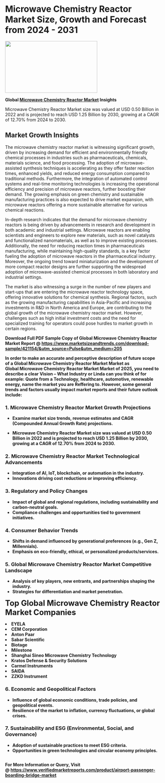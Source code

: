 <H1>Microwave Chemistry Reactor Market Size, Growth and Forecast from 2024 - 2031</H1><img class="aligncenter size-medium wp-image-584254" src="https://thirdeyenews.in/wp-content/uploads/2024/09/Global-Market-Research-300x168.jpeg" alt="" width="300" height="168" /><p><strong>Global&nbsp;<a href="https://www.marketsizeandtrends.com/download-sample/421154/&amp;utm_source=Pulse&amp;utm_medium=205">Microwave Chemistry Reactor Market</a> Insights</strong></p><p>Microwave Chemistry Reactor Market size was valued at USD 0.50 Billion in 2022 and is projected to reach USD 1.25 Billion by 2030, growing at a CAGR of 12.70% from 2024 to 2030.</p><p><h2>Market Growth Insights</h2> <p>The microwave chemistry reactor market is witnessing significant growth, driven by increasing demand for efficient and environmentally friendly chemical processes in industries such as pharmaceuticals, chemicals, materials science, and food processing. The adoption of microwave-assisted synthesis techniques is accelerating as they offer faster reaction times, enhanced yields, and reduced energy consumption compared to traditional methods. Furthermore, the integration of automated control systems and real-time monitoring technologies is increasing the operational efficiency and precision of microwave reactors, further boosting their demand. The growing emphasis on green chemistry and sustainable manufacturing practices is also expected to drive market expansion, with microwave reactors offering a more sustainable alternative for various chemical reactions.</p> <p><strong></strong></p> <p>In-depth research indicates that the demand for microwave chemistry reactors is being driven by advancements in research and development in both academic and industrial settings. Microwave reactors are enabling scientists and engineers to explore new materials, such as novel catalysts and functionalized nanomaterials, as well as to improve existing processes. Additionally, the need for reducing reaction times in pharmaceuticals manufacturing, while maintaining high-quality standards, is a key factor fueling the adoption of microwave reactors in the pharmaceutical industry. Moreover, the ongoing trend toward miniaturization and the development of more compact reactor designs are further supporting the widespread adoption of microwave-assisted chemical processes in both laboratory and industrial settings.</p> <p>The market is also witnessing a surge in the number of new players and start-ups that are entering the microwave reactor technology space, offering innovative solutions for chemical synthesis. Regional factors, such as the growing manufacturing capabilities in Asia-Pacific and increasing investments in R&D in North America and Europe, are contributing to the global growth of the microwave chemistry reactor market. However, challenges such as high initial investment costs and the need for specialized training for operators could pose hurdles to market growth in certain regions.</p> <p><strong></p><p><span class=""><strong>Download Full PDF Sample Copy of Global Microwave Chemistry Reactor Market Report</strong> @ <a href="https://www.marketsizeandtrends.com/download-sample/421154/&amp;utm_source=Pulse&amp;utm_medium=205" target="_blank">https://www.marketsizeandtrends.com/download-sample/421154/&amp;utm_source=Pulse&amp;utm_medium=205</a></span></p><p>In order to make an accurate and perceptive description of future scope of a Global&nbsp;Microwave Chemistry Reactor Market Market as Global&nbsp;Microwave Chemistry Reactor Market Market of 2025, you need to describe a clear Vision &ndash; What Industry or Linda can you think of for example: Quote from a Technology, healthcare, automotive, renewable energy, name the market you are Reffering to. However, some general trends and factors usually impact market reports and their future outlook include:</p><h3>1.&nbsp;<strong>Microwave Chemistry Reactor Market Growth Projections</strong></h3><ul><li>Examine market size trends, revenue estimates and CAGR (Compounded Annual Growth Rate) projections.</li><li><p>Microwave Chemistry Reactor Market size was valued at USD 0.50 Billion in 2022 and is projected to reach USD 1.25 Billion by 2030, growing at a CAGR of 12.70% from 2024 to 2030.</p></li></ul><h3>2.&nbsp;<strong>Microwave Chemistry Reactor Market Technological Advancements</strong></h3><ul><li>Integration of AI, IoT, blockchain, or automation in the industry.</li><li>Innovations driving cost reductions or improving efficiency.</li></ul><h3>3.&nbsp;<strong>Regulatory and Policy Changes</strong></h3><ul><li>Impact of global and regional regulations, including sustainability and carbon-neutral goals.</li><li>Compliance challenges and opportunities tied to government initiatives.</li></ul><h3>4.&nbsp;<strong>Consumer Behavior Trends</strong></h3><ul><li>Shifts in demand influenced by generational preferences (e.g., Gen Z, Millennials).</li><li>Emphasis on eco-friendly, ethical, or personalized products/services.</li></ul><h3>5.&nbsp;<strong>Global Microwave Chemistry Reactor Market Competitive Landscape</strong></h3><ul><li>Analysis of key players, new entrants, and partnerships shaping the industry.</li><li>Strategies for differentiation and market penetration.</li></ul><p data-pm-slice="1 1 []"><span style="color: inherit; font-family: inherit; font-size: 25px;">Top Global Microwave Chemistry Reactor Market Companies</span></p><div class="" data-test-id=""><p><li>EYELA</li><li> CEM Corporation</li><li> Anton Paar</li><li> Sabar Scientific</li><li> Biotage</li><li> Milestone</li><li> Shanghai Sineo Microwave Chemistry Technology</li><li> Kratos Defense & Security Solutions</li><li> Carmel Instruments</li><li> SAIDA</li><li> ZZKD Instrument</li></p></div><h3>6.&nbsp;<strong>Economic and Geopolitical Factors</strong></h3><ul><li>Influence of global economic conditions, trade policies, and geopolitical events.</li><li>Resilience of the market to inflation, currency fluctuations, or global crises.</li></ul><h3>7.&nbsp;<strong>Sustainability and ESG (Environmental, Social, and Governance)</strong></h3><ul><li>Adoption of sustainable practices to meet ESG criteria.</li><li>Opportunities in green technologies and circular economy principles.</li></ul><h2><strong style="font-size: 14px;">For More Information or Query, Visit @&nbsp;</strong><a style="background-color: #ffffff; font-size: 14px;" href="https://www.marketsizeandtrends.com/report/microwave-chemistry-reactor-market/" target="_blank">https://www.verifiedmarketreports.com/product/airport-passenger-boarding-bridge-market</a></h2>
